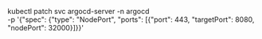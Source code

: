 kubectl patch svc argocd-server -n argocd \
  -p '{"spec": {"type": "NodePort", "ports": [{"port": 443, "targetPort": 8080, "nodePort": 32000}]}}'
